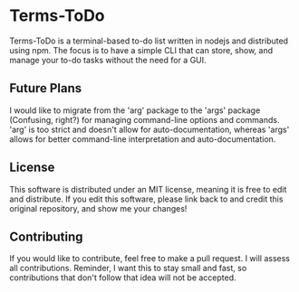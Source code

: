 # Terms-ToDo
Terms-ToDo is a terminal-based to-do list written in nodejs and distributed using npm. The focus is to have a simple CLI that can store, show, and manage your to-do tasks without the need for a GUI.

## Future Plans
I would like to migrate from the 'arg' package to the 'args' package (Confusing, right?) for managing command-line options and commands. 'arg' is too strict and doesn't allow for auto-documentation, whereas 'args' allows for better command-line interpretation and auto-documentation.

## License
This software is distributed under an MIT license, meaning it is free to edit and distribute. If you edit this software, please link back to and credit this original repository, and show me your changes!

## Contributing
If you would like to contribute, feel free to make a pull request. I will assess all contributions. Reminder, I want this to stay small and fast, so contributions that don't follow that idea will not be accepted.
